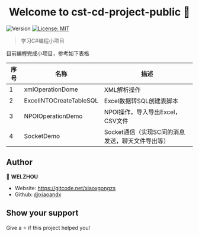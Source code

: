 <h1 align="center">Welcome to cst-cd-project-public 👋</h1>
<p>
  <img alt="Version" src="https://img.shields.io/badge/version-0.0.1-blue.svg?cacheSeconds=2592000" />
  <a href="#" target="_blank">
    <img alt="License: MIT" src="https://img.shields.io/badge/License-MIT-yellow.svg" />
  </a>
</p>

> 学习C#编程小项目

目前编程完成小项目，参考如下表格

| 序号 | 名称                    | 描述                                             |
| ---- | ----------------------- | ------------------------------------------------ |
| 1    | xmlOperationDome        | XML解析操作                                      |
| 2    | ExcelINTOCreateTableSQL | Excel数据转SQL创建表脚本                         |
| 3    | NPOIOperationDemo       | NPOI操作，导入导出Excel，CSV文件                 |
| 4    | SocketDemo              | Socket通信（实现SC间的消息发送，聊天文件导出等） |

## Author

👤 **WEI.ZHOU**

* Website: https://gitcode.net/xiaoxgongzs
* Github: [@xiaoandx](https://github.com/xiaoandx)

## Show your support

Give a ⭐️ if this project helped you!

